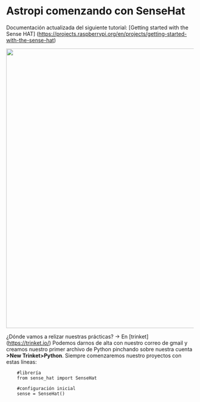 # Astropi comenzando con SenseHat
Documentación actualizada del siguiente tutorial: [Getting started with the Sense HAT]
(https://projects.raspberrypi.org/en/projects/getting-started-with-the-sense-hat)

<img src="https://github.com/profesoratecno/Astropi_comenzando_con_SenseHat/blob/master/Imagenes/2019-12-24_pantalla_inicio.jpg" width="750" align="center">

¿Dónde vamos a relizar nuestras prácticas? -> En [trinket] (https://trinket.io/) Podemos darnos de alta con nuestro correo de gmail y creamos nuestro primer archivo de Python pinchando sobre nuestra cuenta **>New Trinket>Python**.
Siempre comenzaremos nuestro proyectos con estas líneas:

        
        #librería
        from sense_hat import SenseHat
        
        #configuración inicial
        sense = SenseHat()
      
